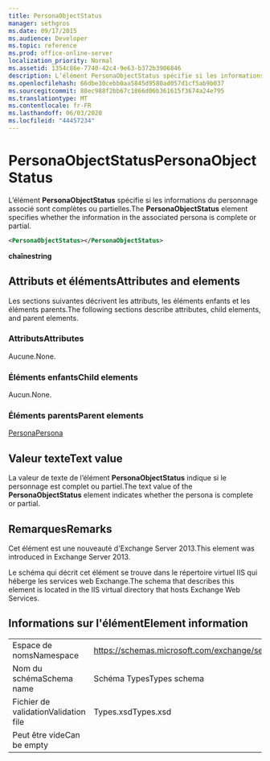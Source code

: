 ```yaml
---
title: PersonaObjectStatus
manager: sethgros
ms.date: 09/17/2015
ms.audience: Developer
ms.topic: reference
ms.prod: office-online-server
localization_priority: Normal
ms.assetid: 1354c86e-7740-42c4-9e63-b372b3906846
description: L’élément PersonaObjectStatus spécifie si les informations du personnage associé sont complètes ou partielles.
ms.openlocfilehash: 66dbe30cebb0aa5845d9580ad057d1cf5ab9b037
ms.sourcegitcommit: 88ec988f2bb67c1866d06b361615f3674a24e795
ms.translationtype: MT
ms.contentlocale: fr-FR
ms.lasthandoff: 06/03/2020
ms.locfileid: "44457234"
---
```

# <a name="personaobjectstatus"></a><span data-ttu-id="10f32-103">PersonaObjectStatus</span><span class="sxs-lookup"><span data-stu-id="10f32-103">PersonaObjectStatus</span></span>

<span data-ttu-id="10f32-104">L’élément **PersonaObjectStatus** spécifie si les informations du personnage associé sont complètes ou partielles.</span><span class="sxs-lookup"><span data-stu-id="10f32-104">The **PersonaObjectStatus** element specifies whether the information in the associated persona is complete or partial.</span></span> 
  
```XML
<PersonaObjectStatus></PersonaObjectStatus>
```

 <span data-ttu-id="10f32-105">**chaîne**</span><span class="sxs-lookup"><span data-stu-id="10f32-105">**string**</span></span>
## <a name="attributes-and-elements"></a><span data-ttu-id="10f32-106">Attributs et éléments</span><span class="sxs-lookup"><span data-stu-id="10f32-106">Attributes and elements</span></span>

<span data-ttu-id="10f32-107">Les sections suivantes décrivent les attributs, les éléments enfants et les éléments parents.</span><span class="sxs-lookup"><span data-stu-id="10f32-107">The following sections describe attributes, child elements, and parent elements.</span></span>
  
### <a name="attributes"></a><span data-ttu-id="10f32-108">Attributs</span><span class="sxs-lookup"><span data-stu-id="10f32-108">Attributes</span></span>

<span data-ttu-id="10f32-109">Aucune.</span><span class="sxs-lookup"><span data-stu-id="10f32-109">None.</span></span>
  
### <a name="child-elements"></a><span data-ttu-id="10f32-110">Éléments enfants</span><span class="sxs-lookup"><span data-stu-id="10f32-110">Child elements</span></span>

<span data-ttu-id="10f32-111">Aucun.</span><span class="sxs-lookup"><span data-stu-id="10f32-111">None.</span></span>
  
### <a name="parent-elements"></a><span data-ttu-id="10f32-112">Éléments parents</span><span class="sxs-lookup"><span data-stu-id="10f32-112">Parent elements</span></span>

[<span data-ttu-id="10f32-113">Persona</span><span class="sxs-lookup"><span data-stu-id="10f32-113">Persona</span></span>](persona.md)
  
## <a name="text-value"></a><span data-ttu-id="10f32-114">Valeur texte</span><span class="sxs-lookup"><span data-stu-id="10f32-114">Text value</span></span>

<span data-ttu-id="10f32-115">La valeur de texte de l’élément **PersonaObjectStatus** indique si le personnage est complet ou partiel.</span><span class="sxs-lookup"><span data-stu-id="10f32-115">The text value of the **PersonaObjectStatus** element indicates whether the persona is complete or partial.</span></span> 
  
## <a name="remarks"></a><span data-ttu-id="10f32-116">Remarques</span><span class="sxs-lookup"><span data-stu-id="10f32-116">Remarks</span></span>

<span data-ttu-id="10f32-117">Cet élément est une nouveauté d'Exchange Server 2013.</span><span class="sxs-lookup"><span data-stu-id="10f32-117">This element was introduced in Exchange Server 2013.</span></span>
  
<span data-ttu-id="10f32-118">Le schéma qui décrit cet élément se trouve dans le répertoire virtuel IIS qui héberge les services web Exchange.</span><span class="sxs-lookup"><span data-stu-id="10f32-118">The schema that describes this element is located in the IIS virtual directory that hosts Exchange Web Services.</span></span>
  
## <a name="element-information"></a><span data-ttu-id="10f32-119">Informations sur l'élément</span><span class="sxs-lookup"><span data-stu-id="10f32-119">Element information</span></span>

|||
|:-----|:-----|
|<span data-ttu-id="10f32-120">Espace de noms</span><span class="sxs-lookup"><span data-stu-id="10f32-120">Namespace</span></span>  <br/> |https://schemas.microsoft.com/exchange/services/2006/types  <br/> |
|<span data-ttu-id="10f32-121">Nom du schéma</span><span class="sxs-lookup"><span data-stu-id="10f32-121">Schema name</span></span>  <br/> |<span data-ttu-id="10f32-122">Schéma Types</span><span class="sxs-lookup"><span data-stu-id="10f32-122">Types schema</span></span>  <br/> |
|<span data-ttu-id="10f32-123">Fichier de validation</span><span class="sxs-lookup"><span data-stu-id="10f32-123">Validation file</span></span>  <br/> |<span data-ttu-id="10f32-124">Types.xsd</span><span class="sxs-lookup"><span data-stu-id="10f32-124">Types.xsd</span></span>  <br/> |
|<span data-ttu-id="10f32-125">Peut être vide</span><span class="sxs-lookup"><span data-stu-id="10f32-125">Can be empty</span></span>  <br/> ||
   

